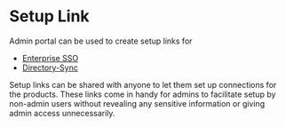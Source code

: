 # Setup Link

Admin portal can be used to create setup links for

- [Enterprise SSO](./setup-links/jackson)
- [Directory-Sync](./setup-links/directory-sync)

Setup links can be shared with anyone to let them set up connections for the products.
These links come in handy for admins to facilitate setup by non-admin users without revealing any sensitive information or giving admin access unnecessarily.

